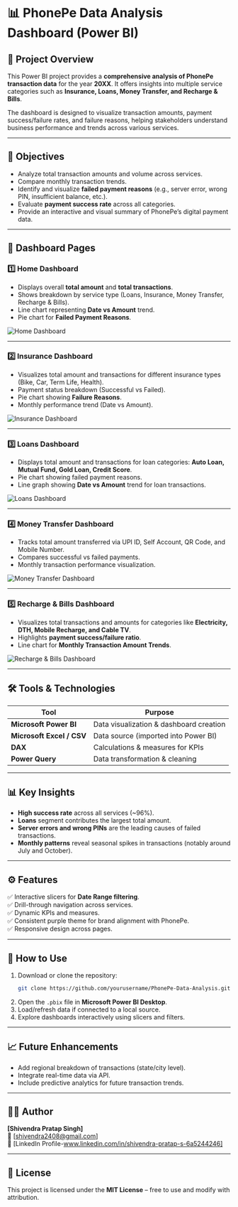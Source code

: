 # 📊 PhonePe Data Analysis Dashboard (Power BI)

## 📘 Project Overview  
This Power BI project provides a **comprehensive analysis of PhonePe transaction data** for the year **20XX**. It offers insights into multiple service categories such as **Insurance, Loans, Money Transfer, and Recharge & Bills**.  

The dashboard is designed to visualize transaction amounts, payment success/failure rates, and failure reasons, helping stakeholders understand business performance and trends across various services.

---

## 🎯 Objectives  
- Analyze total transaction amounts and volume across services.  
- Compare monthly transaction trends.  
- Identify and visualize **failed payment reasons** (e.g., server error, wrong PIN, insufficient balance, etc.).  
- Evaluate **payment success rate** across all categories.  
- Provide an interactive and visual summary of PhonePe’s digital payment data.

---

## 🧩 Dashboard Pages  

### 1️⃣ Home Dashboard  
- Displays overall **total amount** and **total transactions**.  
- Shows breakdown by service type (Loans, Insurance, Money Transfer, Recharge & Bills).  
- Line chart representing **Date vs Amount** trend.  
- Pie chart for **Failed Payment Reasons**.  

![Home Dashboard](./Phonepe1.png)

---

### 2️⃣ Insurance Dashboard  
- Visualizes total amount and transactions for different insurance types (Bike, Car, Term Life, Health).  
- Payment status breakdown (Successful vs Failed).  
- Pie chart showing **Failure Reasons**.  
- Monthly performance trend (Date vs Amount).  

![Insurance Dashboard](./Phonepe2.png)

---

### 3️⃣ Loans Dashboard  
- Displays total amount and transactions for loan categories: **Auto Loan, Mutual Fund, Gold Loan, Credit Score**.  
- Pie chart showing failed payment reasons.  
- Line graph showing **Date vs Amount** trend for loan transactions.  

![Loans Dashboard](./Phonepe3.png)

---

### 4️⃣ Money Transfer Dashboard  
- Tracks total amount transferred via UPI ID, Self Account, QR Code, and Mobile Number.  
- Compares successful vs failed payments.  
- Monthly transaction performance visualization.  

![Money Transfer Dashboard](./Phonepe4.png)

---

### 5️⃣ Recharge & Bills Dashboard  
- Visualizes total transactions and amounts for categories like **Electricity, DTH, Mobile Recharge, and Cable TV**.  
- Highlights **payment success/failure ratio**.  
- Line chart for **Monthly Transaction Amount Trends**.  
 
![Recharge & Bills Dashboard](./Phonepe5.png)

---

## 🛠️ Tools & Technologies  
| Tool | Purpose |
|------|----------|
| **Microsoft Power BI** | Data visualization & dashboard creation |
| **Microsoft Excel / CSV** | Data source (imported into Power BI) |
| **DAX** | Calculations & measures for KPIs |
| **Power Query** | Data transformation & cleaning |

---

## 📊 Key Insights  
- **High success rate** across all services (~96%).  
- **Loans** segment contributes the largest total amount.  
- **Server errors and wrong PINs** are the leading causes of failed transactions.  
- **Monthly patterns** reveal seasonal spikes in transactions (notably around July and October).

---

## ⚙️ Features  
✅ Interactive slicers for **Date Range filtering**.  
✅ Drill-through navigation across services.  
✅ Dynamic KPIs and measures.  
✅ Consistent purple theme for brand alignment with PhonePe.  
✅ Responsive design across pages.  

---

## 🚀 How to Use  
1. Download or clone the repository:  
   ```bash
   git clone https://github.com/yourusername/PhonePe-Data-Analysis.git
   ```
2. Open the `.pbix` file in **Microsoft Power BI Desktop**.  
3. Load/refresh data if connected to a local source.  
4. Explore dashboards interactively using slicers and filters.  

---

## 📈 Future Enhancements  
- Add regional breakdown of transactions (state/city level).  
- Integrate real-time data via API.  
- Include predictive analytics for future transaction trends.  

---

## 👨‍💻 Author  
**[Shivendra Pratap Singh]**  
📧 [shivendra2408@gmail.com]  
🔗 [LinkedIn Profile-www.linkedin.com/in/shivendra-pratap-s-6a5244246]

---

## 🪪 License  
This project is licensed under the **MIT License** – free to use and modify with attribution.
